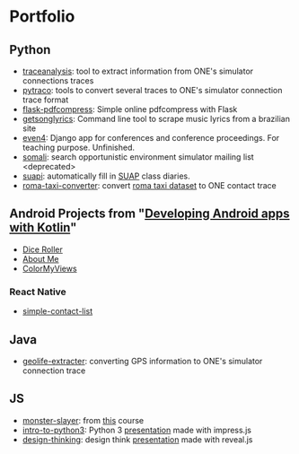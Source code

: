 # Portfolio

## Python
 - [traceanalysis](https://github.com/julianofischer/traceanalysis): tool to extract information from ONE's simulator connections traces
 - [pytraco](https://github.com/julianofischer/pytraco): tools to convert several traces to ONE's simulator connection trace format
 - [flask-pdfcompress](https://github.com/julianofischer/flask-pdfcompress): Simple online pdfcompress with Flask 
 - [getsonglyrics](https://github.com/julianofischer/getsonglyrics): Command line tool to scrape music lyrics from a brazilian site
 - [even4](https://github.com/julianofischer/even4): Django app for conferences and conference proceedings. For teaching purpose. Unfinished.
 - [somali](https://github.com/julianofischer/suapi): search opportunistic environment simulator mailing list \<deprecated\>
 - [suapi](https://github.com/julianofischer/suapi): automatically fill in [SUAP](https://suap.ifro.edu.br) class diaries.
 - [roma-taxi-converter](https://github.com/julianofischer/roma-taxi-converter): convert [roma taxi dataset](https://crawdad.org/roma/taxi/20140717/) to ONE contact trace

## Android Projects from "[Developing Android apps with Kotlin](https://www.goodoffer24.com/windows-10-pro-professional-cd-key-deals.html)"
- [Dice Roller](https://github.com/julianofischer/AndroidDiceRoller)
- [About Me](https://github.com/julianofischer/AboutMe)
- [ColorMyViews](https://github.com/julianofischer/ColorMyViews)

### React Native

- [simple-contact-list](https://github.com/julianofischer/reactnative-simple-contact-list)

## Java
 - [geolife-extracter](https://github.com/julianofischer/geolife-extracter): converting GPS information to ONE's simulator connection trace

##  JS
- [monster-slayer](https://github.com/julianofischer/monster-slayer): from [this](https://www.udemy.com/course/vuejs-2-the-complete-guide) course
- [intro-to-python3](https://github.com/julianofischer/intro-to-python3): Python 3 [presentation](https://julianofischer.github.io/intro-to-python3/) made with impress.js
- [design-thinking](https://github.com/julianofischer/design-thinking): design think [presentation](https://julianofischer.github.io/design-thinking/) made with reveal.js
